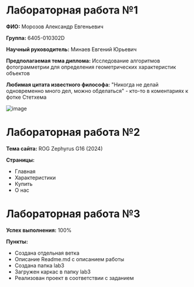 # Лабораторная работа №1
**ФИО:** Морозов Александр Евгеньевич

**Группа:** 6405-010302D

**Научный руководитель:** Минаев Евгений Юрьевич

**Предполагаемая тема диплома:** Исследование алгоритмов фотограмметрии для определения геометрических характеристик объектов

**Любимая цитата известного философа:** "Никогда не делай одновременно много дел, можно обделаться" - кто-то в коментариях к фотке Стетхема

![image](https://github.com/user-attachments/assets/0816c6e3-1466-40bf-94fe-fe302707cf45)

# Лабораторная работа №2
**Тема сайта:** ROG Zephyrus G16 (2024)

**Страницы:** 
* Главная
* Характеристики
* Купить
* О нас

# Лабораторная работа №3

**Успех выполнения:** 100%

**Пункты:** 
* Создана отдельная ветка
* Описание Readme.md с описанием работы
* Создана папка lab3
* Загружен каркас в папку lab3
* Реализован проект в соответствии с заданием
